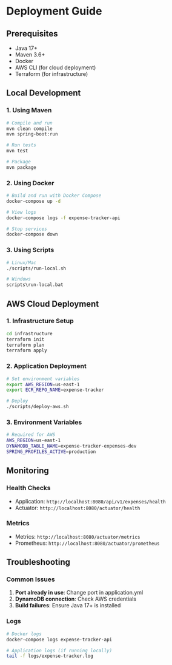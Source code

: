 # Deployment Guide

## Prerequisites
- Java 17+
- Maven 3.6+
- Docker
- AWS CLI (for cloud deployment)
- Terraform (for infrastructure)

## Local Development

### 1. Using Maven
```bash
# Compile and run
mvn clean compile
mvn spring-boot:run

# Run tests
mvn test

# Package
mvn package
```

### 2. Using Docker
```bash
# Build and run with Docker Compose
docker-compose up -d

# View logs
docker-compose logs -f expense-tracker-api

# Stop services
docker-compose down
```

### 3. Using Scripts
```bash
# Linux/Mac
./scripts/run-local.sh

# Windows
scripts\run-local.bat
```

## AWS Cloud Deployment

### 1. Infrastructure Setup
```bash
cd infrastructure
terraform init
terraform plan
terraform apply
```

### 2. Application Deployment
```bash
# Set environment variables
export AWS_REGION=us-east-1
export ECR_REPO_NAME=expense-tracker

# Deploy
./scripts/deploy-aws.sh
```

### 3. Environment Variables
```bash
# Required for AWS
AWS_REGION=us-east-1
DYNAMODB_TABLE_NAME=expense-tracker-expenses-dev
SPRING_PROFILES_ACTIVE=production
```

## Monitoring

### Health Checks
- Application: `http://localhost:8080/api/v1/expenses/health`
- Actuator: `http://localhost:8080/actuator/health`

### Metrics
- Metrics: `http://localhost:8080/actuator/metrics`
- Prometheus: `http://localhost:8080/actuator/prometheus`

## Troubleshooting

### Common Issues
1. **Port already in use**: Change port in application.yml
2. **DynamoDB connection**: Check AWS credentials
3. **Build failures**: Ensure Java 17+ is installed

### Logs
```bash
# Docker logs
docker-compose logs expense-tracker-api

# Application logs (if running locally)
tail -f logs/expense-tracker.log
```
